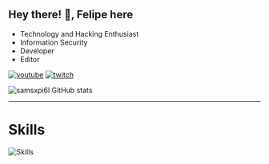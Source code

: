 ## Hey there! 👋, Felipe here

- Technology and Hacking Enthusiast
- Information Security
- Developer
- Editor

[![youtube](https://img.shields.io/badge/YouTube-FF0000?style=for-the-badge&logo=youtube&logoColor=white)](https://www.youtube.com/@felipe0x01) [![twitch](https://img.shields.io/badge/Twitch-9146FF?style=for-the-badge&logo=twitch&logoColor=white)](https://www.twitch.tv/samsxpi6l)

![samsxpi6l GitHub stats](https://github-readme-stats.vercel.app/api?username=0x0samsxpi6l&show_icons=true&theme=highcontrast)

---

# Skills
![Skills](https://skillicons.dev/icons?i=js,html,css,bash,powershell,php,mysql,c,py,sqlite,linux)
